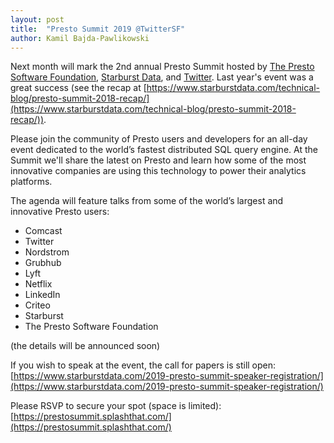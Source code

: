 ```yaml
---
layout: post
title:  "Presto Summit 2019 @TwitterSF"
author: Kamil Bajda-Pawlikowski
---
```


Next month will mark the 2nd annual Presto Summit hosted by 
[The Presto Software Foundation](https://prestosql.io/foundation.html), 
[Starburst Data](https://starburstdata.com), and [Twitter](https://twitter.com). Last year's event was
 a great success (see the recap at 
 [https://www.starburstdata.com/technical-blog/presto-summit-2018-recap/](https://www.starburstdata.com/technical-blog/presto-summit-2018-recap/)).

Please join the community of Presto users and developers for an all-day event dedicated to the world’s fastest 
distributed SQL query engine. At the Summit we'll share the latest on Presto and learn how some of the most 
innovative companies are using this technology to power their analytics platforms.

The agenda will feature talks from some of the world’s largest and innovative Presto users:
* Comcast
* Twitter
* Nordstrom
* Grubhub
* Lyft
* Netflix
* LinkedIn
* Criteo
* Starburst
* The Presto Software Foundation

(the details will be announced soon)

If you wish to speak at the event, the call for papers is still open:
[https://www.starburstdata.com/2019-presto-summit-speaker-registration/](https://www.starburstdata.com/2019-presto-summit-speaker-registration/)

Please RSVP to secure your spot (space is limited):
[https://prestosummit.splashthat.com/](https://prestosummit.splashthat.com/)


